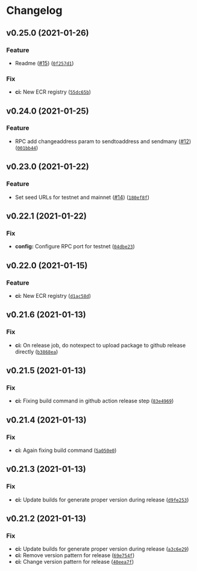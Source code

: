 # Changelog

<!--next-version-placeholder-->

## v0.25.0 (2021-01-26)
### Feature
* Readme ([#15](https://github.com/electric-cash/electric-cash/issues/15)) ([`0f257d1`](https://github.com/electric-cash/electric-cash/commit/0f257d116f231ae5728edc3fc1e3c13389ee514c))

### Fix
* **ci:** New ECR registry ([`55dc65b`](https://github.com/electric-cash/electric-cash/commit/55dc65b8d5839b761ffc82910ca0bc4297976ea8))

## v0.24.0 (2021-01-25)
### Feature
* RPC add changeaddress param to sendtoaddress and sendmany ([#12](https://github.com/electric-cash/electric-cash/issues/12)) ([`001bb44`](https://github.com/electric-cash/electric-cash/commit/001bb44a195aaf76bf4d6639581cbe65142e5151))

## v0.23.0 (2021-01-22)
### Feature
* Set seed URLs for testnet and mainnet ([#14](https://github.com/electric-cash/electric-cash/issues/14)) ([`180ef8f`](https://github.com/electric-cash/electric-cash/commit/180ef8f2ea2a59f8005e147b98934196637081d5))

## v0.22.1 (2021-01-22)
### Fix
* **config:** Configure RPC port for testnet ([`04dbe23`](https://github.com/electric-cash/electric-cash/commit/04dbe2312b72a6d61dd201e9fd28c663ada0c240))

## v0.22.0 (2021-01-15)
### Feature
* **ci:** New ECR registry ([`d1ac58d`](https://github.com/electric-cash/electric-cash/commit/d1ac58d6f7208ca3dd7b7e0f6a8e6fdbcdf61bab))

## v0.21.6 (2021-01-13)
### Fix
* **ci:** On release job, do notexpect to upload package to github release directly ([`b3868ea`](https://github.com/electric-cash/electric-cash/commit/b3868eacc268195627b046e3ca93ee926f89207a))

## v0.21.5 (2021-01-13)
### Fix
* **ci:** Fixing build command in github action release step ([`83e4969`](https://github.com/electric-cash/electric-cash/commit/83e49695a72eb76c3a9892bdfe4febca75f69a25))

## v0.21.4 (2021-01-13)
### Fix
* **ci:** Again fixing build command ([`5a050e0`](https://github.com/electric-cash/electric-cash/commit/5a050e0da2315c49d1ae7a34637124d23d47465b))

## v0.21.3 (2021-01-13)
### Fix
* **ci:** Update builds for generate proper version during release ([`d9fe253`](https://github.com/electric-cash/electric-cash/commit/d9fe2533184f60b3895f6e3117652aed0425abac))

## v0.21.2 (2021-01-13)
### Fix
* **ci:** Update builds for generate proper version during release ([`a3c6e29`](https://github.com/electric-cash/electric-cash/commit/a3c6e290b8261d295feebfe561590bf1cab4bedd))
* **ci:** Remove version pattern for release ([`69e754f`](https://github.com/electric-cash/electric-cash/commit/69e754f523ff980e7d54fe4b0156b8a6b37c94fa))
* **ci:** Change version pattern for release ([`40eea7f`](https://github.com/electric-cash/electric-cash/commit/40eea7f26b83fab559e028e1233ea05ce6265bcc))

